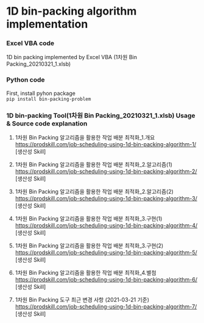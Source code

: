 # 1D bin-packing algorithm implementation

### Excel VBA code
1D bin packing implemented by Excel VBA (1차원 Bin Packing_20210321_1.xlsb)

### Python code
First, install pyhon package<br>
`pip install bin-packing-problem`

### 1D bin-packing Tool(1차원 Bin Packing_20210321_1.xlsb) Usage & Source code explanation
1. 1차원 Bin Packing 알고리즘을 활용한 작업 배분 최적화_1.개요  
https://prodskill.com/job-scheduling-using-1d-bin-packing-algorithm-1/ [생산성 Skill]   

2. 1차원 Bin Packing 알고리즘을 활용한 작업 배분 최적화_2.알고리즘(1)  
https://prodskill.com/job-scheduling-using-1d-bin-packing-algorithm-2/ [생산성 Skill]   

3. 1차원 Bin Packing 알고리즘을 활용한 작업 배분 최적화_2.알고리즘(2)  
https://prodskill.com/job-scheduling-using-1d-bin-packing-algorithm-3/ [생산성 Skill]   

4. 1차원 Bin Packing 알고리즘을 활용한 작업 배분 최적화_3.구현(1)  
https://prodskill.com/job-scheduling-using-1d-bin-packing-algorithm-4/ [생산성 Skill]   

5. 1차원 Bin Packing 알고리즘을 활용한 작업 배분 최적화_3.구현(2)  
https://prodskill.com/job-scheduling-using-1d-bin-packing-algorithm-5/ [생산성 Skill]   

6. 1차원 Bin Packing 알고리즘을 활용한 작업 배분 최적화_4.별첨  
https://prodskill.com/job-scheduling-using-1d-bin-packing-algorithm-6/ [생산성 Skill]   

7. 1차원 Bin Packing 도구 최근 변경 사항 (2021-03-21 기준)  
https://prodskill.com/job-scheduling-using-1d-bin-packing-algorithm-7/ [생산성 Skill]   
